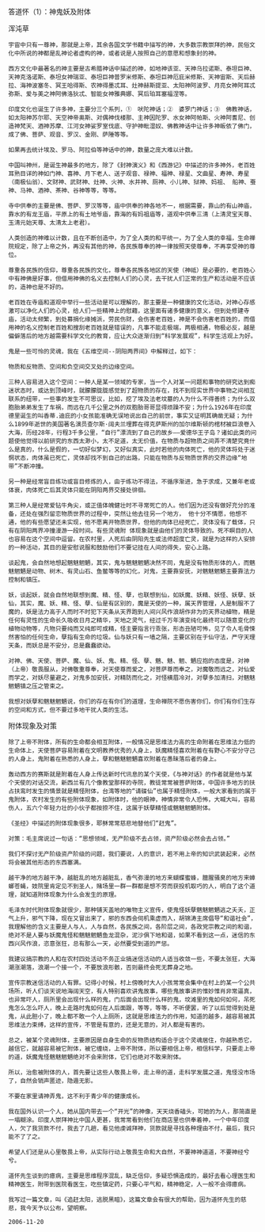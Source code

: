 答道怀（1）：神鬼妖及附体

浑沌草


    宇宙中只有一尊神，那就是上帝，其余各国文学书籍中描写的神，大多数宗教崇拜的神，民俗文化中所说的神都是乱神论者虚构的神，或者说是人按照自己的意愿和想象封的神。

    西方文化中最著名的神主要是古希腊神话中描述的神，如地神该亚、天神乌拉诺斯、泰坦巨神、天神克洛诺斯、泰坦女神瑞亚、泰坦巨神普罗米修斯、泰坦巨神厄庇米修斯、天神宙斯、天后赫拉、海神波塞冬、冥王哈得斯、农神得墨忒耳、灶神赫斯提亚、太阳神阿波罗、月亮女神阿耳忒弥斯、爱与美之神阿佛洛狄忒、智能女神雅典娜、冥后珀耳塞福涅等。

    印度文化也诞生了许多神，主要分三个系列，①　吠陀神话；②　婆罗门神话；③　佛教神话，如太阳神苏尔耶、天空神帝奥斯、对偶神伐楼那、主神因陀罗、水女神阿帕斯、火神阿耆尼、创造神梵天、酒神苏摩、江河女神娑罗室伐底、守护神毗湿奴、佛教神话中让许多神皈依了佛门，成了佛、菩萨、观音、罗汉、金刚、萨陲等等。

    如果再去统计埃及、罗马、阿拉伯等神话中的神，数量之庞大难以计数。

    中国叫神州，是诞生神最多的地方，除了《封神演义》和《西游记》中描述的许多神外，老百姓耳熟目详的神如门神、喜神、月下老人、送子观音、禄神、福神、禄星、文曲星、寿神、寿星（南极仙翁）、文财神、武财神、灶神、火神、水井神、厕神、小儿神、狱神、妈祖、 船神、蚕神、马神、酒神、茶神、谷神等等，等等。

    寺中供奉的主要是佛、菩萨、罗汉等等，庙中供奉的神各地不一，根据需要，靠山的有山神庙，靠水的有龙王庙，平原上的有土地爷庙，靠海的有妈祖庙等，道观中供奉三清（上清灵宝天尊、玉清元始天尊、太清太上老君）。

    人类创造的神难以计数，且在不断创造中，为了全人类的和平统一，为了全人类的幸福，生命禅院规定，除了上帝之外，再没有其他的神，各民族尊奉的神一律按照天使尊奉，不再享受神的尊位。

    尊重各民族的信仰，尊重各民族的文化，尊奉各民族各地区的天使（神祗）是必要的，老百姓心中有神佛是好事，但借用神佛的名义去控制人们的心灵，去干扰人们正常的生产和活动是不应该的，造神也是不好的。

    老百姓在寺庙和道观中举行一些活动是可以理解的，那主要是一种健康的文化活动，对神心存感激可以净化人们的心灵，给人们一些精神上的慰藉，这里面有诸多健康的意义，但到处修建寺庙，活动太频繁，到处募捐化缘摊派，劳民伤财，会伤害老百姓，神是不会伤害老百姓的，而借用神的名义控制老百姓和搜刮老百姓就是错误的，凡事不能走极端，两极相通，物极必反，越是偏僻落后的地方越需要科学文化的教育，应让大众逐渐归到“科学发展观”，科学生活观上为好。

    鬼是一些可怜的灵魂，我在《五维空间--阴阳两界间》中解释过，如下：

    物质和反物质、空间和负空间交叉处的边缘空间。

    三种人容易进入这个空间：一种人是某一领域的专家，当一个人对某一问题和事物的研究达到痴迷状态时，或达到顶峰时，就朦朦胧胧感觉到了超物质的存在，找不到现实世界中事物之间相互联系的纽带，一些事的发生不可思议，比如，挖了埃及法老坟墓的人为什么不得善终；为什么双胞胎弟弟发生了车祸，而远在几千公里之外的双胞胎哥哥显得烦躁不安；为什么1926年在印度德里诞生的叫香蒂.迪庇的小女孩能准确无误地说出自己的前世，事实又证明其确凿无疑；为什么1899年逝世的美国著名演员查尔斯·阔夫兰埋葬在得克萨斯州的加尔维斯顿的棺材被巨浪卷入大海，历经28年，行程3千多公里，“自行”漂流到了自己的故乡——爱德华王子岛？诸如此类的问题使他觉得以前研究的东西太渺小，太不足道，太无价值，在物质与超物质之间弄不清楚究竟什么是真的，什么是假的，一切好似梦幻，又好似真实，此时若他的肉体死亡，他的灵体将处于迷惘状态，肉体虽已死亡，灵体却找不到自己的出路，只能在物质与反物质世界的交界边缘“地带”不断冲撞。

    另一种是经常盲目练功或盲目修炼的人，由于练功不得法，不循序渐进，急于求成，又兼年老或体衰，肉体死亡后其灵体只能在阴阳两界交接处徘徊。

    第三种人是经常爱钻牛角尖，或正值体魄健壮时不寻常死亡的人。他们因为还没有做好充分的准备，还处在强烈留恋物质世界的过程中，突然让他去往另一个地方， 他十分不情愿，他想不通，他的有些愿望还未实现，他不愿离开物质世界，但他的肉体已经死亡，灵体没有了载体，只有在阴阳两界冲撞漫游一段时间。有些灵魂附 体现象就是由他们的灵体导致的。死不瞑目的人也容易在这个空间中逗留。在农村里，人死后由阴阳先生或法师超度亡灵，就是为这样的人安排的一种活动，其目的是安慰说服和鼓励他们不要记挂在人间的得失，安心上路。

    谈起鬼，会自然地想起魑魅魍魉，其实，鬼与魑魅魍魉决然不同，鬼是没有物质形体的人，而魑魅魍魉是动物、树木、有灵山石、鱼鳖等等的幻化，对鬼，主要靠安抚，对魑魅魍魉主要靠法力控制和镇压。

    妖，谈起妖，就会自然地联想到魔、精、怪、孽，也联想到仙，如妖魔、妖精、妖怪、妖孽、妖仙，其实，魔、妖、精、怪、孽、仙是有区别的，魔是天使的一种，属天界管理，人是制服不了魔的，妖是法力高于人而时不时犯下天条从天界跑到人间兴风作浪胡作非为的天界动植物，精是任何有灵性的生命长久吸收日月之精华，天地之灵气，经过千万年演变纯化最终可以随意变化的植物动物等，凡物只要纯而又纯即可成精，怪主要指言行乖张，形态丑陋可怖，见了令人毛骨悚然害怕的任何生命，孽指有生命的垃圾。仙与妖只有一墙之隔，主要区别在于仙守法，严守天理天条，而妖总是不安分，总是蠢蠢欲动。

    对神、佛、天使、菩萨、魔、仙、妖、鬼、精、怪、孽、魑、魅、魍、魉应抱的态度是，对神（上帝）敬畏服从，对佛敬重尊奉，对天使尊而爱之，对菩萨尊而奉之，对魔敬而远之，对仙爱而学之，对妖尽量避之，对鬼多加安抚，对精防而化之，对怪横眉冷对，对孽多加清扫，对魑魅魍魉镇之压之管束之。

    我想对妖孽和魑魅魍魉说，你们的存在有你们的道理，生命禅院不愿伤害你们，你们有你们生存的空间和方式，但不要过多地干扰人类的生活。



附体现象及对策


    除了上帝不附体，所有的生命都会相互附体，一般情况是思维法力高的生命附着在思维法力低的生命体上，天使菩萨容易附着在文明教养优秀的人身上，妖魔精怪喜欢附着在有野心不安分守己的人身上，鬼附着在熟悉的人身上，孽和魑魅魍魉喜欢附着在愚昧落后者的身上。

    轰动西方的赛斯就是附着在人身上传达新时代讯息的某个天使，《与神对话》的作者就是他与某个天使的对话交流，新西兰有几个像教堂那样的寺院，教徒常常被菩萨附体，中国许多地方的扶占扶鸾时发生的情景就是精怪附体，台湾等地的“请碟仙”也属于精怪附体，一般大家看到的属于鬼附体，农村发生的有些附体现象，如附体时，他的眼神，神情非常令人恐怖，大喊大叫，容易伤人，五六个年轻力壮的小伙子都按捺不住，这属于妖孽精怪或魑魅魍魉附体。

    《圣经》中描述的附体现象很多，耶稣常常慈悲地替他们“赶鬼”。

    对策：毛主席说过一句话：“思想领域，无产阶级不去占领，资产阶级必然会去占领。”

    我们不探讨无产阶级资产阶级的问题，我们要说，人的意识，若不用上帝的知识武装起来，必然将会被其他形态的东西塞满。

    越干净的地方越干净，越脏乱的地方越脏乱，香气弥漫的地方来蝴蝶蜜蜂，膻腥骚臭的地方来蟑螂苍蝇，妓院里肯定见不到圣人，赌场里一群一群都是想不劳而获投机取巧的人，明白了这个道理，就知道附体现象为什么会发生的原理。

    毛泽东时代附体现象就很少，那种铺天盖地的唯物主义宣传，使鬼怪妖孽魑魅魍魉逃之夭夭，正气上升，邪气下降，现在又冒出来了，邪的东西会伺机乘虚而入，胡锦涛主席倡导“和谐社会”，我理解他的含义主要是人与人，人与自然，各民族之间，各阶层之间，各政党宗教之间的和谐，绝对不是人要与妖魔鬼怪和魑魅魍魉鱼龙混杂，泥沙俱下地和谐，如果不看到这一点，迷信的东西兴风作浪，恣意张狂，总有那么一天，必然要受到道的严惩。

    我建议搞宗教的人和在农村四处活动不务正业搞迷信活动的人适当收敛一些，不要太张狂，大海潮涨潮落，浪潮一个接一个，不要放浪形骸，否则最终会死无葬身之地。

    宣传宗教迷信活动的人有罪。记得小时候，村上傍晚时大人小孩常常会集中在村上的某一个公共场所，听人们谈天说地海阔天空，有人特别喜欢讲鬼故事，哪些鬼故事讲的惟妙惟肖非常逼真，也异常吓人，厕所里会出现什么样的鬼，门后面会出现什么样的鬼，坟滩里的鬼如何如何，吊死鬼怎么怎么吓人，晚上走路时鬼如何在人后面跟，等等，等等，不听便罢，听了以后觉得到处是鬼，从此胆小了，晚上都不敢一个人上厕所，这就是思维法力的作用，知道的越多，越容易被其思维法力束缚，这样的宣传，不管是有意的，还是无意的，对人都是有害的。

    总之，被某个灵魂附体，主要原因是自身生命的反物质结构适合于这个灵魂居住，你越熟悉它，越信它，就越容易被它附体，被它缠绕，上帝不附体，所以要相信上帝，相信科学，只要走上帝的道，妖魔鬼怪魑魅魍魉绝对不会来附体，它们也绝对不敢来附体。

    所以，治愈被附体的人，首先要让这些人敬畏上帝，走上帝的道，走科学发展之道，鬼怪没市场了，自然会销声匿迹，隐遁无影。

    不要在家里请神弄鬼，这不利于青少年的健康成长。

    我在国外认识一个人，她从国内带去一个“开光”的神像，天天烧香磕头，可她的为人，那简直是一塌糊涂。印度人崇拜神比中国人更甚，我常常看到他们在商店里也供奉着神，一个中年印度人，欠了我货款不付，我去了几趟，看见他虔诚拜神，货款就是寻找各种理由不付，最后，我只能不了了之。

    希望人们还是从心里敬畏上帝，从实际行动上敬畏生命和大自然，不要神神道道，不要神经兮兮。

    道怀先生谈到的癔病，主要是思维程序混乱，缺乏信仰，多疑恐惧造成的，最好去看心理医生和精神医生，附带到医院看医生，吃些镇定药，只要心平气和，精神稳定，人一般不会得癔病。

    我写过一篇文章，叫《追赶太阳，逃脱黑暗》，这篇文章会有很大的帮助，因为道怀先生的慈悲，我今天予以公布，望明察。

    2006-11-20



